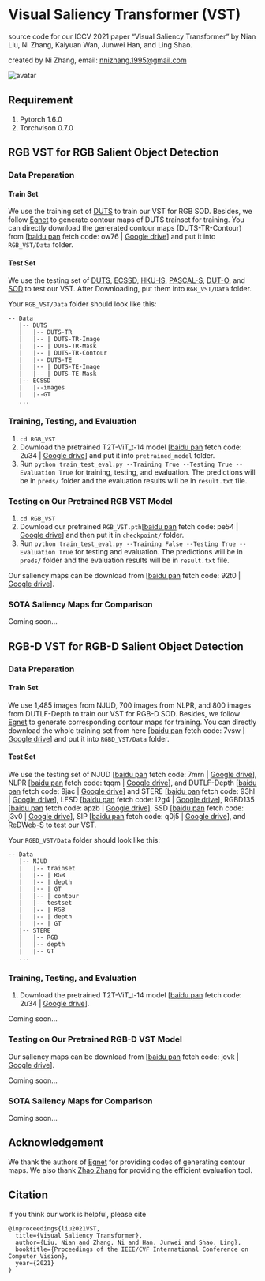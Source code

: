 # Visual Saliency Transformer (VST)

source code for our ICCV 2021 paper “Visual Saliency Transformer” by Nian Liu, Ni Zhang, Kaiyuan Wan, Junwei Han, and Ling Shao.

created by Ni Zhang, email: nnizhang.1995@gmail.com

![avatar](https://github.com/nnizhang/VST/blob/main/Network.png)

## Requirement
1. Pytorch 1.6.0
2. Torchvison 0.7.0

## RGB VST for RGB Salient Object Detection
### Data Preparation
#### Train Set
We use the training set of [DUTS](http://saliencydetection.net/duts/) to train our VST for RGB SOD. Besides, we follow [Egnet](https://github.com/JXingZhao/EGNet) to generate contour maps of DUTS trainset for training. You can directly download the generated contour maps (DUTS-TR-Contour) from [[baidu pan](https://pan.baidu.com/s/17OnUi09YuOOq23xNrdYCLQ) fetch code: ow76 | [Google drive](https://drive.google.com/file/d/1NizY8WZSz-5i5KV7bATODi76fovrLuVf/view?usp=sharing)] and put it into `RGB_VST/Data` folder.

#### Test Set
We use the testing set of [DUTS](http://saliencydetection.net/duts/), [ECSSD](http://www.cse.cuhk.edu.hk/leojia/projects/hsaliency/dataset.html), [HKU-IS](https://i.cs.hku.hk/~gbli/deep_saliency.html), [PASCAL-S](http://cbi.gatech.edu/salobj/), [DUT-O](http://saliencydetection.net/dut-omron/), and [SOD](http://elderlab.yorku.ca/SOD.) to test our VST. After Downloading, put them into `RGB_VST/Data` folder.

Your `RGB_VST/Data` folder should look like this:

````
-- Data
   |-- DUTS
   |   |-- DUTS-TR
   |   |-- | DUTS-TR-Image
   |   |-- | DUTS-TR-Mask
   |   |-- | DUTS-TR-Contour
   |   |-- DUTS-TE
   |   |-- | DUTS-TE-Image
   |   |-- | DUTS-TE-Mask
   |-- ECSSD
   |   |--images
   |   |--GT
   ...
````

### Training, Testing, and Evaluation
1. `cd RGB_VST`
2. Download the pretrained T2T-ViT_t-14 model [[baidu pan](https://pan.baidu.com/s/1adESOUSpErZEceyLIoNOxQ) fetch code: 2u34 | [Google drive](https://drive.google.com/file/d/1R63FUPy0xSybULqpQK6_CTn3QgNog32h/view?usp=sharing)] and put it into `pretrained_model` folder.
3. Run `python train_test_eval.py --Training True --Testing True --Evaluation True` for training, testing, and evaluation. The predictions will be in `preds/` folder and the evaluation results will be in `result.txt` file.

### Testing on Our Pretrained RGB VST Model
1. `cd RGB_VST`
2. Download our pretrained `RGB_VST.pth`[[baidu pan](https://pan.baidu.com/s/1oVeMDmffc8M1RgRUbZEdpQ) fetch code: pe54 | [Google drive](https://drive.google.com/file/d/1tZ3tQkQ7jlDDfF-_ZROnEZg44MaNQFMc/view?usp=sharing)] and then put it in `checkpoint/` folder.
3. Run `python train_test_eval.py --Training False --Testing True --Evaluation True` for testing and evaluation. The predictions will be in `preds/` folder and the evaluation results will be in `result.txt` file.

Our saliency maps can be download from [[baidu pan](https://pan.baidu.com/s/1CDkCjq9fRvOHLou9S9oGiA) fetch code: 92t0 | [Google drive](https://drive.google.com/file/d/1T4zDvBobQdT7L7i0HijOZSMfTS5hK-Ec/view?usp=sharing)].

### SOTA Saliency Maps for Comparison
Coming soon...


## RGB-D VST for RGB-D Salient Object Detection
### Data Preparation
#### Train Set
We use 1,485 images from NJUD, 700 images from NLPR, and 800 images from DUTLF-Depth to train our VST for RGB-D SOD. Besides, we follow [Egnet](https://github.com/JXingZhao/EGNet) to generate corresponding contour maps for training. You can directly download the whole training set from here [[baidu pan](https://pan.baidu.com/s/13mvL8pl6AacDdPd4jK44fg) fetch code: 7vsw | [Google drive](https://drive.google.com/file/d/1vK_PLtB4o-LMrVtQlnVysmQpB8MpSlRA/view?usp=sharing)] and put it into `RGBD_VST/Data` folder.

#### Test Set
We use the testing set of NJUD [[baidu pan](https://pan.baidu.com/s/1ywIJV_C0lG1KZNFow87bQQ) fetch code: 7mrn | [Google drive]()], NLPR [[baidu pan](https://pan.baidu.com/s/1G3ec34XV7oQboY8R9FPVDw) fetch code: tqqm | [Google drive]()], and DUTLF-Depth [[baidu pan](https://pan.baidu.com/s/1BZepaCfo2BsuvBczJKhN4Q) fetch code: 9jac | [Google drive]()] and STERE [[baidu pan](https://pan.baidu.com/s/16ros8tHMxy9YwfqBZJf1zQ) fetch code: 93hl | [Google drive]()], LFSD [[baidu pan](https://pan.baidu.com/s/1sSjFX45DIcNyExsA_lpybQ) fetch code: l2g4 | [Google drive]()], RGBD135 [[baidu pan](https://pan.baidu.com/s/1NQiTSYIs23Cl4TCf7Edp0A) fetch code: apzb | [Google drive]()], SSD [[baidu pan](https://pan.baidu.com/s/1Ihx001o1MUYaUtbBQH4TnQ) fetch code: j3v0 | [Google drive]()], SIP [[baidu pan](https://pan.baidu.com/s/1qvpfXrPYT94M6mD0pv3-SQ) fetch code: q0j5 | [Google drive]()], and [ReDWeb-S](https://github.com/nnizhang/SMAC) to test our VST. 

Your `RGBD_VST/Data` folder should look like this:

````
-- Data
   |-- NJUD
   |   |-- trainset
   |   |-- | RGB
   |   |-- | depth
   |   |-- | GT
   |   |-- | contour
   |   |-- testset
   |   |-- | RGB
   |   |-- | depth
   |   |-- | GT
   |-- STERE
   |   |-- RGB
   |   |-- depth
   |   |-- GT
   ...
````

### Training, Testing, and Evaluation
1. Download the pretrained T2T-ViT_t-14 model [[baidu pan](https://pan.baidu.com/s/1adESOUSpErZEceyLIoNOxQ) fetch code: 2u34 | [Google drive](https://drive.google.com/file/d/1R63FUPy0xSybULqpQK6_CTn3QgNog32h/view?usp=sharing)].

Coming soon...

### Testing on Our Pretrained RGB-D VST Model

Our saliency maps can be download from [[baidu pan](https://pan.baidu.com/s/1yPo9C-WrBXiN8WXNEOP4Hg) fetch code: jovk | [Google drive](https://drive.google.com/file/d/1ccpQv6dnZbC-hx9pZjNTTI-_5qm8QLm9/view?usp=sharing)].

Coming soon...

### SOTA Saliency Maps for Comparison
Coming soon...

## Acknowledgement
We thank the authors of [Egnet](https://github.com/JXingZhao/EGNet) for providing codes of generating contour maps. We also thank [Zhao Zhang](https://github.com/zzhanghub/eval-co-sod) for providing the efficient evaluation tool.

## Citation
If you think our work is helpful, please cite 
```
@inproceedings{liu2021VST, 
  title={Visual Saliency Transformer}, 
  author={Liu, Nian and Zhang, Ni and Han, Junwei and Shao, Ling},
  booktitle={Proceedings of the IEEE/CVF International Conference on Computer Vision},
  year={2021}
}
```



